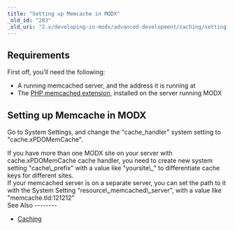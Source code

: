 ```yaml
---
title: "Setting up Memcache in MODX"
_old_id: "283"
_old_uri: "2.x/developing-in-modx/advanced-development/caching/setting-up-memcache-in-modx"
---
```


Requirements
------------

First off, you'll need the following:

- A running memcached server, and the address it is running at
- The [PHP memcached extension](http://php.net/memcached), installed on the server running MODX

Setting up Memcache in MODX
---------------------------

Go to System Settings, and change the "cache\_handler" system setting to "cache.xPDOMemCache".

<div class="info">If you have more than one MODX site on your server with cache.xPDOMemCache cache handler, you need to create new system setting "cache\_prefix" with a value like "yoursite\_" to differentiate cache keys for different sites.</div><div class="info">If your memcached server is on a separate server, you can set the path to it with the System Setting "resource\_memcached\_server", with a value like "memcache.tld:121212"</div>See Also
--------

- [Caching](/revolution/2.x/developing-in-modx/advanced-development/caching "Caching")